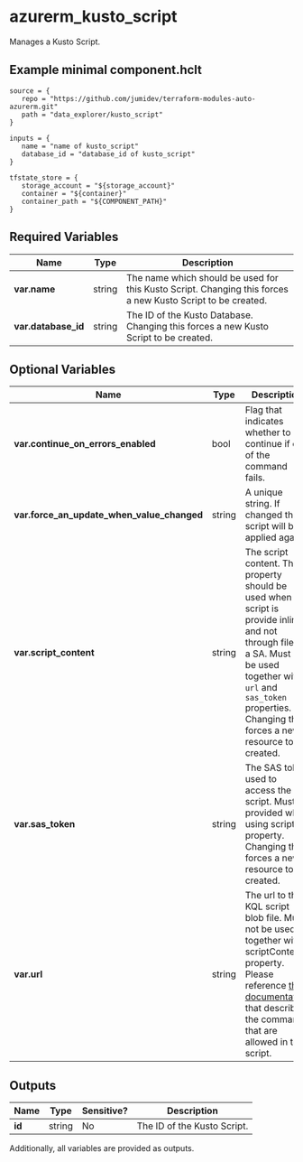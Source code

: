 # azurerm_kusto_script

Manages a Kusto Script.

## Example minimal component.hclt

```hcl
source = {
   repo = "https://github.com/jumidev/terraform-modules-auto-azurerm.git" 
   path = "data_explorer/kusto_script" 
}

inputs = {
   name = "name of kusto_script" 
   database_id = "database_id of kusto_script" 
}

tfstate_store = {
   storage_account = "${storage_account}" 
   container = "${container}" 
   container_path = "${COMPONENT_PATH}" 
}

```

## Required Variables

| Name | Type |  Description |
| ---- | --------- |  ----------- |
| **var.name** | string |  The name which should be used for this Kusto Script. Changing this forces a new Kusto Script to be created. | 
| **var.database_id** | string |  The ID of the Kusto Database. Changing this forces a new Kusto Script to be created. | 

## Optional Variables

| Name | Type |  Description |
| ---- | --------- |  ----------- |
| **var.continue_on_errors_enabled** | bool |  Flag that indicates whether to continue if one of the command fails. | 
| **var.force_an_update_when_value_changed** | string |  A unique string. If changed the script will be applied again. | 
| **var.script_content** | string |  The script content. This property should be used when the script is provide inline and not through file in a SA. Must not be used together with `url` and `sas_token` properties. Changing this forces a new resource to be created. | 
| **var.sas_token** | string |  The SAS token used to access the script. Must be provided when using scriptUrl property. Changing this forces a new resource to be created. | 
| **var.url** | string |  The url to the KQL script blob file. Must not be used together with scriptContent property. Please reference [this documentation](https://docs.microsoft.com/azure/data-explorer/database-script) that describes the commands that are allowed in the script. | 



## Outputs

| Name | Type | Sensitive? | Description |
| ---- | ---- | --------- | --------- |
| **id** | string | No  | The ID of the Kusto Script. | 

Additionally, all variables are provided as outputs.
